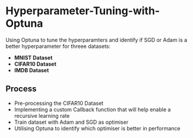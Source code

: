 # Hyperparameter-Tuning-with-Optuna
Using Optuna to tune the hyperparamters and identify if SGD or Adam is a better hyperparameter for threee datasets:
- **MNIST Dataset**
- **CIFAR10 Dataset**
- **IMDB Dataset**

## Process

- Pre-processing the CIFAR10 Dataset
- Implementing a custom Callback function that will help enable a recursive learning rate
- Train dataset with Adam and SGD as optimiser
- Utilising Optuna to identify which optimiser is better in performance

